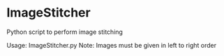 # ImageStitcher
Python script to perform image stitching

Usage: ImageStitcher.py <image1> <image2>
Note: Images must be given in left to right order
